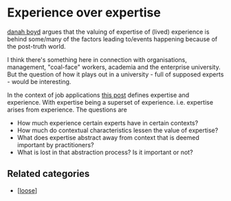 # Experience over expertise

[danah boyd](https://points.datasociety.net/did-media-literacy-backfire-7418c084d88d#.34uu04izs) argues that the valuing of expertise of (lived) experience is behind some/many of the factors leading to/events happening because of the post-truth world.

I think there's something here in connection with organisations, management, "coal-face" workers, academia and the enterprise university. But the question of how it plays out in a university - full of supposed experts - would be interesting.

In the context of job applications [this post](http://jamesjwu.com/blog/the-difference-between-experience-and-expertise/) defines expertise and experience. With expertise being a superset of experience. i.e. expertise arises from experience.  The questions are

- How much experience certain experts have in certain contexts?
- How much do contextual characteristics lessen the value of expertise?
- What does expertise abstract away from context that is deemed important by practitioners?
- What is lost in that abstraction process? Is it important or not?

## Related categories

- [[loose]]

[//begin]: # "Autogenerated link references for markdown compatibility"
[loose]: ../loose "Loose notes"
[//end]: # "Autogenerated link references"